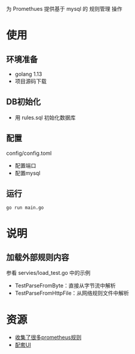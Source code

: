 
为 Promethues 提供基于 mysql 的 规则管理 操作

# 使用
## 环境准备

- golang 1.13
- 项目源码下载

## DB初始化
- 用 rules.sql 初始化数据库

## 配置

config/config.toml 
- 配置端口
- 配置mysql

## 运行

```
go run main.go
```

# 说明
## 加载外部规则内容
参看 servies/load_test.go 中的示例
- TestParseFromByte：直接从字节流中解析
- TestParseFromHttpFile：从网络规则文件中解析


# 资源
- [收集了很多prometheus规则](https://awesome-prometheus-alerts.grep.to/)
- [配套UI](https://github.com/huangwei2013/mysql4promUI)